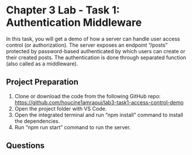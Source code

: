 # Chapter 3 Lab - Task 1: Authentication Middleware

In this task, you will get a demo of how a server can handle user access control (or authorization). The server exposes an endpoint “/posts” protected by password-based authenticated by which users can create or their created posts. The authentication is done through separated function (also called as a middleware).

## Project Preparation

1. Clone or download the code from the following GitHub repo: https://github.com/houcine1amraoui/lab3-task1-access-control-demo
2. Open the project folder with VS Code.
3. Open the integrated terminal and run “npm install” command to install the dependencies.
4. Run “npm run start” command to run the server.

## Questions
